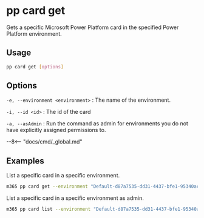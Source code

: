 # pp card get

Gets a specific Microsoft Power Platform card in the specified Power Platform environment.

## Usage

```sh
pp card get [options]
```

## Options

`-e, --environment <environment>`
: The name of the environment.

`-i, --id <id>`
: The id of the card

`-a, --asAdmin`
: Run the command as admin for environments you do not have explicitly assigned permissions to.

--8<-- "docs/cmd/_global.md"

## Examples

List a specific card in a specific environment.

```sh
m365 pp card get --environment "Default-d87a7535-dd31-4437-bfe1-95340acd55c5" --id "408e3f42-4c9e-4c93-8aaf-3cbdea9179aa"
```

List a specific card in a specific environment as admin.

```sh
m365 pp card list --environment "Default-d87a7535-dd31-4437-bfe1-95340acd55c5" --id "408e3f42-4c9e-4c93-8aaf-3cbdea9179aa" --asAdmin
```
